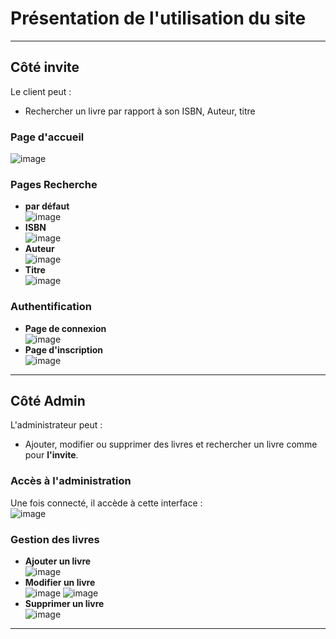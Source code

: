 # Présentation de l'utilisation du site

---

## Côté invite

Le client peut :
- Rechercher un livre par rapport à son ISBN, Auteur, titre
  

### Page d'accueil
![image](https://github.com/user-attachments/assets/96cf46e5-e520-48b6-a242-d09cbe1bb183)

### Pages Recherche
- **par défaut**  
  ![image](https://github.com/user-attachments/assets/0cc9a8df-0d1a-4e7d-a863-586f47f55f44)
- **ISBN**  
 ![image](https://github.com/user-attachments/assets/9e51f988-7a59-40e3-a15c-37144b795979)
- **Auteur**  
  ![image](https://github.com/user-attachments/assets/9c6c571a-3a0b-4db8-af5a-727e18c6e0d6)
- **Titre**  
  ![image](https://github.com/user-attachments/assets/e59948af-7d90-409b-9415-0f3e4c159c15)

### Authentification
- **Page de connexion**  
 ![image](https://github.com/user-attachments/assets/c0acb3aa-09af-4580-a7c5-adffa9377034)
- **Page d'inscription**  
  ![image](https://github.com/user-attachments/assets/1daaff98-6144-4f06-bc5a-a2373a299781)

---

## Côté Admin

L'administrateur peut :
- Ajouter, modifier ou supprimer des livres et rechercher un livre comme pour **l'invite**.

### Accès à l'administration
Une fois connecté, il accède à cette interface :  
![image](https://github.com/user-attachments/assets/c8e22348-9834-4f1d-a20e-ad8e4432949f)
### Gestion des livres
- **Ajouter un livre**  
  ![image](https://github.com/user-attachments/assets/9c76012e-9af1-47d2-9d28-291e442df0d0)
- **Modifier un livre**  
 ![image](https://github.com/user-attachments/assets/ca32d1b1-0dbf-4f9a-8db2-97b8258d7740)
  ![image](https://github.com/user-attachments/assets/a14ddf31-27de-4100-9f8d-06f5122f4d3e)
- **Supprimer un livre**  
  ![image](https://github.com/user-attachments/assets/69ebeaa5-c4a8-420b-98dc-ab8256f006da)

---
